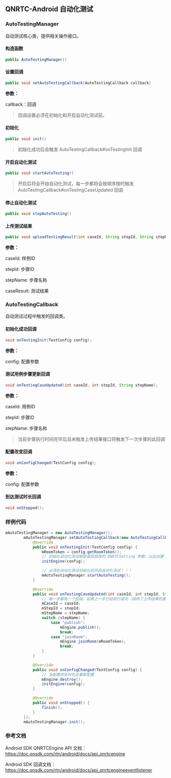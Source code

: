 ## QNRTC-Android 自动化测试
   
   
### AutoTestingManager

自动测试核心类，提供相关操作接口。

#### 构造函数

```java
public AutoTestingManager()
```

#### 设置回调

```java
public void setAutoTestingCallback(AutoTestingCallback callback)
```

**参数：**

callback：回调

> 回调设置必须在初始化和开启自动化测试前。

#### 初始化

```java
public void init()
```

> 初始化成功后会触发 AutoTestingCallback#onTestingInit 回调

#### 开启自动化测试

```java
public void startAutoTesting()
```

> 开启后将会开始自动化测试，每一步都将会按顺序按时触发 AutoTestingCallback#onTestingCaseUpdated 回调

#### 停止自动化测试

```java
public void stopAutoTesting()
```

#### 上传测试结果

```java
public void uploadTestingResult(int caseId, String stepId, String stepName, boolean caseResult)
```

**参数：**

caseId: 样例ID

stepId: 步骤ID

stepName: 步骤名称

caseResult: 测试结果



### AutoTestingCallback

自动测试过程中触发的回调类。

#### 初始化成功回调

```java
void onTestingInit(TestConfig config);
```

**参数：**

config: 配置参数

#### 测试用例步骤更新回调

```java
void onTestingCaseUpdated(int caseId, int stepId, String stepName);
```

**参数：**

caseId: 用例ID

stepId: 步骤ID

stepName: 步骤名称

> 当前步骤执行时间完毕后且未触发上传结果接口将触发下一次步骤的此回调

#### 配置改变回调

```java
void onConfigChanged(TestConfig config);
```

**参数：**

config: 配置参数

#### 到达测试时长回调

```java
void onStopped();
```



### 样例代码

```java
mAutoTestingManager = new AutoTestingManager();
        mAutoTestingManager.setAutoTestingCallback(new AutoTestingCallback() {
            @Override
            public void onTestingInit(TestConfig config) {
                mRoomToken = config.getRoomToken();
                // 初始化自动化测试框架返回具体的 QNRTCSetting 参数，以此创建 QNRTCEngine
                initEngine(config);

                // 必须在自动化测试初始化后开启自动化测试！！！
                mAutoTestingManager.startAutoTesting();
            }

            @Override
            public void onTestingCaseUpdated(int caseId, int stepId, String stepName) {
                // 每一步都有一个回调，如果上一步已经执行成功（调用了上传结果的接口），会马上回调下一步
                mCaseId = caseId;
                mStepId = stepId;
                mStepName = stepName;
                switch (stepName) {
                    case "publish":
                        mEngine.publish();
                        break;
                    case "joinRoom":
                        mEngine.joinRoom(mRoomToken);
                        break;
                }
            }

            @Override
            public void onConfigChanged(TestConfig config) {
                // 当配置改变时在此重新配置
                mEngine.destroy();
                initEngine(config);
            }

            @Override
            public void onStopped() {
                finish();
            }
        });
        mAutoTestingManager.init();
```


### 参考文档

Android SDK QNRTCEngine API 文档：https://doc.qnsdk.com/rtn/android/docs/api_qnrtcengine 

Android SDK 回调文档：https://doc.qnsdk.com/rtn/android/docs/api_qnrtcengineeventlistener